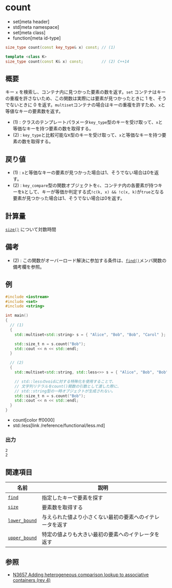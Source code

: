 # count
* set[meta header]
* std[meta namespace]
* set[meta class]
* function[meta id-type]

```cpp
size_type count(const key_type& x) const; // (1)

template <class K>
size_type count(const K& x) const;        // (2) C++14
```

## 概要
キー `x` を検索し、コンテナ内に見つかった要素の数を返す。`set` コンテナはキーの重複を許さないため、この関数は実際には要素が見つかったときに 1 を、そうでないときに 0 を返す。`multiset`コンテナの場合はキーの重複を許すため、`x`と等値なキーの要素数を返す。

- (1) : クラスのテンプレートパラメータ`key_type`型のキーを受け取って、`x`と等価なキーを持つ要素の数を取得する。
- (2) : `key_type`と比較可能な`K`型のキーを受け取って、`x`と等価なキーを持つ要素の数を取得する。


## 戻り値
- (1) : `x`と等価なキーの要素が見つかった場合は1、そうでない場合は0を返す。
- (2) : `key_compare`型の関数オブジェクトを`c`、コンテナ内の各要素が持つキーを`k`として、キーが等価か判定する式`!c(k, x) && !c(x, k)`が`true`となる要素が見つかった場合は1、そうでない場合は0を返す。


## 計算量
[`size()`](size.md) について対数時間


## 備考
- (2) : この関数がオーバーロード解決に参加する条件は、[`find()`](find.md)メンバ関数の備考欄を参照。


## 例
```cpp
#include <iostream>
#include <set>
#include <string>

int main()
{
  // (1)
  {
    std::multiset<std::string> s = { "Alice", "Bob", "Bob", "Carol" };

    std::size_t n = s.count("Bob");
    std::cout << n << std::endl;
  }

  // (2)
  {
    std::multiset<std::string, std::less<>> s = { "Alice", "Bob", "Bob", "Carol" };

    // std::lessのvoidに対する特殊化を使用することで、
    // 文字列リテラルをcount()関数の引数として渡した際に、
    // std::string型の一時オブジェクトが生成されない。
    std::size_t n = s.count("Bob");
    std::cout << n << std::endl;
  }
}
```
* count[color ff0000]
* std::less[link /reference/functional/less.md]

### 出力
```
2
2
```

## 関連項目

| 名前                              | 説明                                                     |
|-----------------------------------|----------------------------------------------------------|
| [`find`](find.md)               | 指定したキーで要素を探す                                 |
| [`size`](size.md)               | 要素数を取得する                                         |
| [`lower_bound`](lower_bound.md) | 与えられた値より小さくない最初の要素へのイテレータを返す |
| [`upper_bound`](upper_bound.md) | 特定の値よりも大きい最初の要素へのイテレータを返す       |


## 参照
- [N3657 Adding heterogeneous comparison lookup to associative containers (rev 4)](http://www.open-std.org/jtc1/sc22/wg21/docs/papers/2013/n3657.htm)
